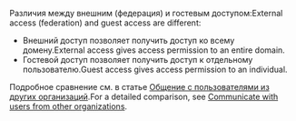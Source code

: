 <span data-ttu-id="014c2-101">Различия между внешним (федерация) и гостевым доступом:</span><span class="sxs-lookup"><span data-stu-id="014c2-101">External access (federation) and guest access are different:</span></span>

- <span data-ttu-id="014c2-102">Внешний доступ позволяет получить доступ ко всему домену.</span><span class="sxs-lookup"><span data-stu-id="014c2-102">External access gives access permission to an entire domain.</span></span>
- <span data-ttu-id="014c2-103">Гостевой доступ позволяет получить доступ к отдельному пользователю.</span><span class="sxs-lookup"><span data-stu-id="014c2-103">Guest access gives access permission to an individual.</span></span> 


<span data-ttu-id="014c2-104">Подробное сравнение см. в статье [Общение с пользователями из других организаций](../communicate-with-users-from-other-organizations.md).</span><span class="sxs-lookup"><span data-stu-id="014c2-104">For a detailed comparison, see [Communicate with users from other organizations](../communicate-with-users-from-other-organizations.md).</span></span>
